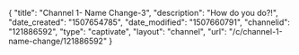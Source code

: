 {
    "title": "Channel 1- Name Change-3",
    "description": "How do you do?!",
    "date_created": "1507654785",
    "date_modified": "1507660791",
    "channelid": "121886592",
    "type": "captivate",
    "layout": "channel",
    "url": "\/c\/channel-1-name-change\/121886592"
}